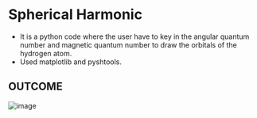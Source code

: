 # Spherical Harmonic
  - It is a python code where the user have to key in the angular quantum number and magnetic quantum number to draw the orbitals of the hydrogen atom.
  - Used matplotlib and pyshtools.

## OUTCOME
![image](https://user-images.githubusercontent.com/77934734/121339263-e0bd4880-c950-11eb-8c69-8eb5d3d33363.png)


